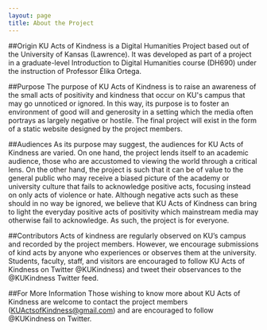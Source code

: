 ```yaml
---
layout: page
title: About the Project
---
```


##Origin
KU Acts of Kindness is a Digital Humanities Project based out of the University of Kansas (Lawrence). It was developed as part of a project in a graduate-level Introduction to Digital Humanities course (DH690) under the instruction of Professor Élika Ortega.

##Purpose
The purpose of KU Acts of Kindness is to raise an awareness of the small acts of positivity and kindness that occur on KU's campus that may go unnoticed or ignored. In this way, its purpose is to foster an environment of good will and generosity in a setting which the media often portrays as largely negative or hostile. The final project will exist in the form of a static website designed by the project members.

##Audiences
As its purpose may suggest, the audiences for KU Acts of Kindness are varied. On one hand, the project lends itself to an academic audience, those who are accustomed to viewing the world through a critical lens. On the other hand, the project is such that it can be of value to the general public who may receive a biased picture of the academy or university culture that fails to acknowledge positive acts, focusing instead on only acts of violence or hate. Although negative acts such as these should in no way be ignored, we believe that KU Acts of Kindness can bring to light the everyday positive acts of positivity which mainstream media may otherwise fail to acknowledge. As such, the project is for everyone.

##Contributors
Acts of kindness are regularly observed on KU’s campus and recorded by the project members. However, we encourage submissions of kind acts by anyone who experiences or observes them at the university. Students, faculty, staff, and visitors are encouraged to follow KU Acts of Kindness on Twitter @KUKindness) and tweet their observances to the @KUKindness Twitter feed.

##For More Information
Those wishing to know more about KU Acts of Kindness are welcome to contact the project members (<KUActsofKindness@gmail.com>) and are encouraged to follow @KUKindness on Twitter.
